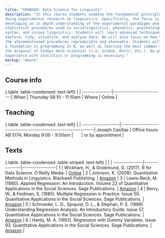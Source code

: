 ```yaml
---
title: "SPAN589: Data Science for Linguists"
description: "In this course students examine the fundamental principles of 
doing experimental research in linguistics. Specifically, the focus is on 
developing an in depth understanding of the experimental paradigms and 
statistical procedures used in sociolinguistics, phonetics, psycholinguistics, 
syntax, and corpus linguistics. Students will learn advanced techniques used to 
explore, tidy, visualize, and analyze data. We will also focus on how to make 
the aforementioned procedures reproducible and shareable. Students will develop 
a foundation in programming in R, as well as learning the most common tools at 
the disposal of todays data scientist (i.e. GitHub, Knitr, etc.). No prior 
experience with statistics or programming is necessary."
markup: "mmark"
---
```


## Course info

{.table .table-condensed .text-left}
 <span></span> | <span></span>            |
---------------|--------------------------|
When           | Thursday 08:10 - 11:10am |
Where          | Online                   |

## Teaching

{.table .table-condensed .text-left}
 <span></span>     | <span></span>                                                  |
-------------------|----------------------------------------------------------------|
 Joseph Casillas   | Office hours: AB 5174, Monday 9:00 - 9:50am |
 <a href="http://www.jvcasillas.com/" title="homepage"><i class="fa fa-home"></i></a> &nbsp; <a href="mailto:joseph.casillas@rutgers.edu" title="email"><i class="fa fa-envelope"></i></a> &nbsp; <a href="https://github.com/jvcasillas" title="GitHub"><i class="fa fa-github"></i></a> &nbsp; <a href="https://twitter.com/jvcasill" title="Twitter"><i class="fa fa-twitter"></i></a> | or by appointment |


## Texts

{.table .table-condensed .table-striped .text-left}
 <span></span> | <span></span> | <span></span>   |
---------------|---------------|-----------------|
1 | Wickham, H., & Grolemund, G. (2017). R for Data Science. O'Reilly Media. | [Online][book1] |
2 | Johnson, K. (2008). Quantitative Methods in Linguistics. Blackwell Publishing. | [Amazon][book2] |
3 | Lewis-Beck, M. (1980). Applied Regression: An Introduction. Volume 22 of Quantitative Applications in the Social Sciences. Sage Publications. | [Amazon][book3] |
4 | Berry, W., & Feldman, S. (1985). Multiple Regression in Practice. Issue 50. Quantitative Applications in the Social Sciences. Sage Publications. | [Amazon][book4] |
5 | Schroeder, L. D., Sjoquist, D. L., & Stephan, P. E. (1986). Understanding Regression Analysis: An Introductory Guide. Issue 57. Quantitative Applications in the Social Sciences. Sage Publications. | [Amazon][book5] |
6 | Hardy, M. A. (1993). Regression with Dummy Variables. Issue 93. Quantitative Applications in the Social Sciences. Sage Publications. | [Amazon][book6] |

[book1]: http://r4ds.had.co.nz
[book2]: http://a.co/9ArHNqO
[book3]: http://a.co/2zyfhXj
[book4]: http://a.co/8jcU0ef
[book5]: http://a.co/gE2xmLr
[book6]: http://a.co/8Spewd9




